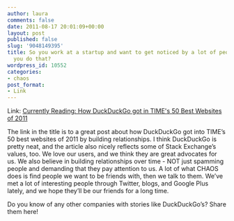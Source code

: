 ```yaml
---
author: laura
comments: false
date: 2011-08-17 20:01:09+00:00
layout: post
published: false
slug: '9048149395'
title: So you work at a startup and want to get noticed by a lot of people. How do
  you do that?
wordpress_id: 10552
categories:
- chaos
post_format:
- Link
---
```


Link: [Currently Reading: How DuckDuckGo got in TIME's 50 Best Websites of 2011](http://www.gabrielweinberg.com/blog/2011/08/how-duckduckgo-got-in-times-best-websites.html)

The link in the title is to a great post about how DuckDuckGo got into TIME’s 50 best websites of 2011 by building relationships. I think DuckDuckGo is pretty neat, and the article also nicely reflects some of Stack Exchange’s values, too. We love our users, and we think they are great advocates for us. We also believe in building relationships over time - NOT just spamming people and demanding that they pay attention to us. A lot of what CHAOS does is find people we want to be friends with, then we talk to them. We’ve met a lot of interesting people through Twitter, blogs, and Google Plus lately, and we hope they’ll be our friends for a long time.

Do you know of any other companies with stories like DuckDuckGo’s? Share them here!


